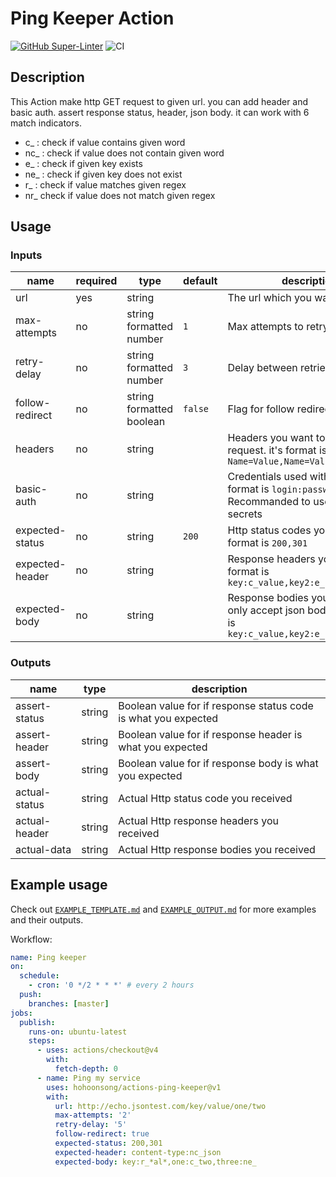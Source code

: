 # Ping Keeper Action

[![GitHub Super-Linter](https://github.com/hohoonsong/actions-ping-keeper/actions/workflows/linter.yml/badge.svg)](https://github.com/super-linter/super-linter)
![CI](https://github.com/hohoonsong/actions-ping-keeper/actions/workflows/ci.yml/badge.svg)

## Description

This Action make http GET request to given url. you can add header and basic
auth. assert response status, header, json body. it can work with 6 match
indicators.

- c\_ : check if value contains given word
- nc\_ : check if value does not contain given word
- e\_ : check if given key exists
- ne\_ : check if given key does not exist
- r\_ : check if value matches given regex
- nr\_ check if value does not match given regex

## Usage

### Inputs

| name            | required | type                     | default | description                                                                                             |
| --------------- | -------- | ------------------------ | ------- | ------------------------------------------------------------------------------------------------------- |
| url             | yes      | string                   |         | The url which you want to test                                                                          |
| max-attempts    | no       | string formatted number  | `1`     | Max attempts to retry                                                                                   |
| retry-delay     | no       | string formatted number  | `3`     | Delay between retries                                                                                   |
| follow-redirect | no       | string formatted boolean | `false` | Flag for follow redirect response                                                                       |
| headers         | no       | string                   |         | Headers you want to attatch to request. it's format is `Name=Value,Name=Value`                          |
| basic-auth      | no       | string                   |         | Credentials used with request. it's format is `login:password`. Recommanded to use github secrets       |
| expected-status | no       | string                   | `200`   | Http status codes you expect. it's format is `200,301`                                                  |
| expected-header | no       | string                   |         | Response headers you expect. it's format is `key:c_value,key2:e_,key3:r_*alu*`                          |
| expected-body   | no       | string                   |         | Response bodies you expect. it only accept json body. it's format is `key:c_value,key2:e_,key3:r_*alu*` |

### Outputs

| name          | type   | description                                                    |
| ------------- | ------ | -------------------------------------------------------------- |
| assert-status | string | Boolean value for if response status code is what you expected |
| assert-header | string | Boolean value for if response header is what you expected      |
| assert-body   | string | Boolean value for if response body is what you expected        |
| actual-status | string | Actual Http status code you received                           |
| actual-header | string | Actual Http response headers you received                      |
| actual-data   | string | Actual Http response bodies you received                       |

## Example usage

Check out [`EXAMPLE_TEMPLATE.md`](./EXAMPLE_TEMPLATE.md) and
[`EXAMPLE_OUTPUT.md`](./EXAMPLE_OUTPUT.md) for more examples and their outputs.

Workflow:

```yml
name: Ping keeper
on:
  schedule:
    - cron: '0 */2 * * *' # every 2 hours
  push:
    branches: [master]
jobs:
  publish:
    runs-on: ubuntu-latest
    steps:
      - uses: actions/checkout@v4
        with:
          fetch-depth: 0
      - name: Ping my service
        uses: hohoonsong/actions-ping-keeper@v1
        with:
          url: http://echo.jsontest.com/key/value/one/two
          max-attempts: '2'
          retry-delay: '5'
          follow-redirect: true
          expected-status: 200,301
          expected-header: content-type:nc_json
          expected-body: key:r_*al*,one:c_two,three:ne_
```
